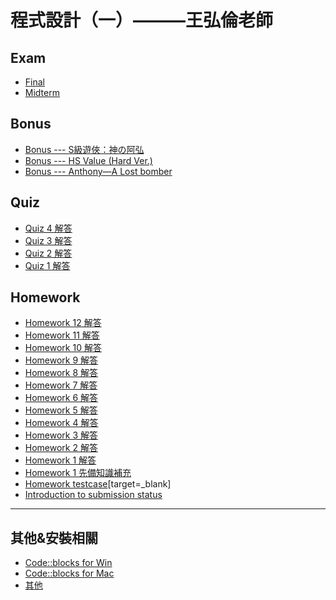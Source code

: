 程式設計（一）———王弘倫老師
===

Exam
---

* [Final](/@mathlin/HkhPR0ryd)
* [Midterm](/@mathlin/HyAjWVz5D)

Bonus
---

* [Bonus --- S級遊俠：神の阿弘](/@mathlin/SklOBWTTP)
* [Bonus --- HS Value (Hard Ver.)](/@mathlin/H1v5RUR6D)
* [Bonus --- Anthony—A Lost bomber](/@mathlin/BksFnO8nD)

Quiz
---

* [Quiz 4 解答](/@mathlin/rkaTYefRD)
* [Quiz 3 解答](/@mathlin/S1Y7GQXov)
* [Quiz 2 解答](/@mathlin/rJfHwjEdD)
* [Quiz 1 解答](/@mathlin/HycGKEmPD)


Homework
---

* [Homework 12 解答](/@mathlin/BJBxcpyhD)
* [Homework 11 解答](/@mathlin/rkZoFTJnD)
* [Homework 10 解答](/@mathlin/Hk5xZBriP)
* [Homework 9 解答](/@mathlin/S1WfKiC9D)
* [Homework 8 解答](/@mathlin/H1Q0QDr9D)
* [Homework 7 解答](/@mathlin/HkTecRMYv)
* [Homework 6 解答](/@mathlin/ByIxZt19D)
* [Homework 5 解答](/@mathlin/Hy489wvPP)
* [Homework 4 解答](/@mathlin/S1jIatJwv)
* [Homework 3 解答](/@mathlin/rk1pCWrIP)
* [Homework 2 解答](/@mathlin/rkzyXzyUw)
* [Homework 1 解答](/@mathlin/SymGVtvrP)
* [Homework 1 先備知識補充](/@mathlin/By8whMUBP)
* [Homework testcase](https://drive.google.com/drive/folders/1o5mlaeO1fXq8-aSN7vyuuFkr6nNzbuJn?usp=sharing)[target=_blank]
* [Introduction to submission status](/@bogay/r172d_Nuv)



---






其他&安裝相關
---

* [Code::blocks for Win](/@bogay/how-to-install-code-blocks)
* [Code::blocks for Mac](/@mathlin/rk4PWDJPP)
* [其他](/@mathlin/HygJmD1vD)